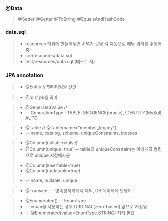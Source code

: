 
### @Data
> @Setter 
> @Getter
> @ToString
> @EqualsAndHashCode



### data.sql
>- resources 하위에 만들어두면 JPA가 로딩 시 자동으로 해당 쿼리를 수행해줌
>- src/resources/data.sql 
>- test/resources/data.sql  (테스트 시)



### JPA annotation
>- @Entity // 엔티티임을 선언

>- @Id // pk를 의미

>- @GeneratedValue // 
>- -- GenerationType : TABLE, SEQUENCE(oracle), IDENTITY(MySql), AUTO

>- @Table  // @Table(name="member_legacy")
>- -- name, catalog, schema, uniqueConstraints, indexes

>- @Column(nullable=false)
>- @Column(unique=true)  -- table의 uniqueConstraint는 여러개의 컬럼으로 unique 지정때사용

>- @Column(insertable=true)
>- @Column(updatable=true)

>- -- name, nullable, unique

>- @Transient -- 영속성처리에서 제외, DB 데이터에 반영X

>- @Enumerated()  -- EnumType
>- -- enum을 사용하는 경우 ORDINAL(zero-based) 값으로 저장됨
>- -- @Enumerated(value=EnumType.STRING) 처리 필요


